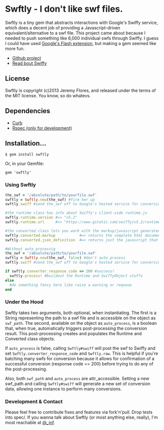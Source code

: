 # Swftly - I don't like swf files.

Swftly is a tiny gem that abstracts interactions with Google's Swiffy service, which does a decent job of providing a Javascript-driven equivalent/alternative to a swf file. This project came about because I needed to push something like 6,000 individual swfs through Swiffy. I guess I could have used [Google's Flash extension](https://www.google.com/doubleclick/studio/swiffy/extension.html), but making a gem seemed like more fun.

* [Github project](http://github.com/jnf/swftly)
* [Read bout Swiffy](https://www.google.com/doubleclick/studio/swiffy/)

## License

Swftly is copyright (c)2013 Jeremy Flores, and released under the terms of the 
MIT license. You know, so do whatevs. 

## Dependencies

* [Curb](https://rubygems.org/gems/curb)
* [Rspec (only for development)](http://rspec.info/)

## Installation...

    $ gem install swftly

Or, in your Gemfile:

    gem 'swftly'

### Using Swftly

```ruby
the_swf = '/absolute/path/to/yourfile.swf'
swftly = Swftly.new(the_swf) #fire her up
swftly.swiff #send the_swf off to Google's hosted service for conversion

#the runtime class has info about Swiffy's client-side runtime.js
swftly.runtime.version #=> "v5.2"
swftly.runtime.url     #=> "https://www.gstatic.com/swiffy/v5.2/runtime.js"

#the converted class lets you work with the markup/javascript generated by Swiffy
swftly.converted.markup           #=> returns the complete html document generated by Swiffy
swftly.converted.json_definition  #=> returns just the javascript that creates the swiffyobject json object

#Without auto_processig
the_swf = '/absolute/path/to/yourfile.swf'
swftly = Swftly.new(the_swf, false) #don't auto process
swftly.swiff #send the_swf off to Google's hosted service for conversion

if swftly.converter_response_code == 200 #success!
  swftly.process! #buildout the Runtime and SwiffyObject stuffs
else
  #do something fancy here like raise a warning or requeue
end

```

### Under the Hood

Swftly takes two arguments, both optional, when instantiating. The first is a String representing the path to a swf file and is accessible on the object as `swf_path`. The second, available on the object as `auto_process`, is a boolean that, when true, automatically triggers post-processing the conversion result. This post-processing creates and populates the Runtime and Converted class objects.

If `auto_process` is false, calling `Swftly#swiff` will post the swf to Swiffy and set `Swftly.converter_response_code` and `Swftly.raw`. This is helpful if you're batching many swfs for conversion because it allows for confirmation of a successful conversion (response code == 200) before trying to do any of the post-processing.

Also, both `swf_path` and `auto_process` are attr_accessible. Setting a new swf_path and calling `Swftly#swiff` will generate a new set of conversion data, allowing one instance to perform many conversions.

### Development & Contact

Please feel free to contribute fixes and features via fork'n'pull. Drop tests into spec/. If you wanna talk about Swftly (or most anything else, really), I'm most reachable at [@_jnf](http://www.twitter.com/_jnf).